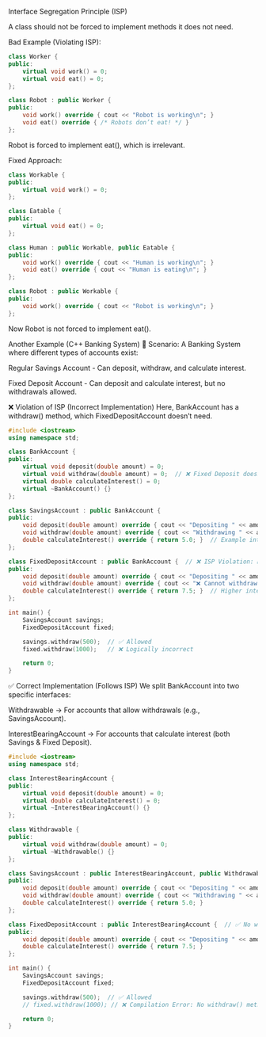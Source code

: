 Interface Segregation Principle (ISP)

A class should not be forced to implement methods it does not need.

Bad Example (Violating ISP):

```cpp
class Worker {
public:
    virtual void work() = 0;
    virtual void eat() = 0;
};

class Robot : public Worker {
public:
    void work() override { cout << "Robot is working\n"; }
    void eat() override { /* Robots don’t eat! */ }
};
```
Robot is forced to implement eat(), which is irrelevant.

Fixed Approach:

```cpp
class Workable {
public:
    virtual void work() = 0;
};

class Eatable {
public:
    virtual void eat() = 0;
};

class Human : public Workable, public Eatable {
public:
    void work() override { cout << "Human is working\n"; }
    void eat() override { cout << "Human is eating\n"; }
};

class Robot : public Workable {
public:
    void work() override { cout << "Robot is working\n"; }
};
```
Now Robot is not forced to implement eat().

Another Example (C++ Banking System)
🔹 Scenario: A Banking System where different types of accounts exist:

Regular Savings Account - Can deposit, withdraw, and calculate interest.

Fixed Deposit Account - Can deposit and calculate interest, but no withdrawals allowed.

❌ Violation of ISP (Incorrect Implementation)
Here, BankAccount has a withdraw() method, which FixedDepositAccount doesn’t need.

```cpp
#include <iostream>
using namespace std;

class BankAccount {
public:
    virtual void deposit(double amount) = 0;
    virtual void withdraw(double amount) = 0;  // ❌ Fixed Deposit doesn't allow withdrawals
    virtual double calculateInterest() = 0;
    virtual ~BankAccount() {}
};

class SavingsAccount : public BankAccount {
public:
    void deposit(double amount) override { cout << "Depositing " << amount << " in Savings Account\n"; }
    void withdraw(double amount) override { cout << "Withdrawing " << amount << " from Savings Account\n"; }
    double calculateInterest() override { return 5.0; }  // Example interest rate
};

class FixedDepositAccount : public BankAccount {  // ❌ ISP Violation: Doesn't need withdraw()
public:
    void deposit(double amount) override { cout << "Depositing " << amount << " in Fixed Deposit Account\n"; }
    void withdraw(double amount) override { cout << "❌ Cannot withdraw from Fixed Deposit Account!\n"; }  // ❌ Unnecessary method
    double calculateInterest() override { return 7.5; }  // Higher interest rate
};

int main() {
    SavingsAccount savings;
    FixedDepositAccount fixed;

    savings.withdraw(500);  // ✅ Allowed
    fixed.withdraw(1000);   // ❌ Logically incorrect

    return 0;
}
```

✅ Correct Implementation (Follows ISP)
We split BankAccount into two specific interfaces:

Withdrawable → For accounts that allow withdrawals (e.g., SavingsAccount).

InterestBearingAccount → For accounts that calculate interest (both Savings & Fixed Deposit).

```cpp
#include <iostream>
using namespace std;

class InterestBearingAccount {
public:
    virtual void deposit(double amount) = 0;
    virtual double calculateInterest() = 0;
    virtual ~InterestBearingAccount() {}
};

class Withdrawable {
public:
    virtual void withdraw(double amount) = 0;
    virtual ~Withdrawable() {}
};

class SavingsAccount : public InterestBearingAccount, public Withdrawable {
public:
    void deposit(double amount) override { cout << "Depositing " << amount << " in Savings Account\n"; }
    void withdraw(double amount) override { cout << "Withdrawing " << amount << " from Savings Account\n"; }
    double calculateInterest() override { return 5.0; }
};

class FixedDepositAccount : public InterestBearingAccount {  // ✅ No withdraw() method
public:
    void deposit(double amount) override { cout << "Depositing " << amount << " in Fixed Deposit Account\n"; }
    double calculateInterest() override { return 7.5; }
};

int main() {
    SavingsAccount savings;
    FixedDepositAccount fixed;

    savings.withdraw(500);  // ✅ Allowed
    // fixed.withdraw(1000); // ❌ Compilation Error: No withdraw() method (which is correct)

    return 0;
}
```
